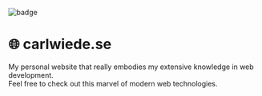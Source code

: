 ![badge](https://github.com/carlwiede/carlwiede.se/actions/workflows/pages/pages-build-deployment/badge.svg)

# 🌐 carlwiede.se
My personal website that really embodies my extensive knowledge in web development.<br>
Feel free to check out this marvel of modern web technologies.

